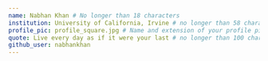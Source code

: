 ```yaml
---
name: Nabhan Khan # No longer than 18 characters
institution: University of California, Irvine # no longer than 58 characters
profile_pic: profile_square.jpg # Name and extension of your profile picture(ex. mona.png)
quote: Live every day as if it were your last # no longer than 100 characters
github_user: nabhankhan
---
```

